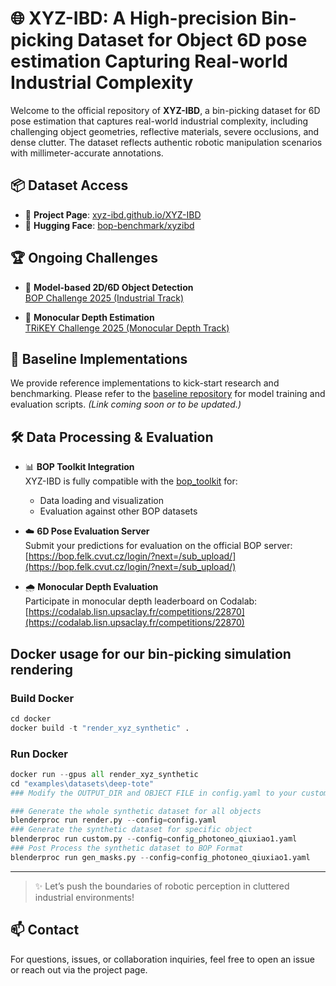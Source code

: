 # 🌐 	XYZ-IBD: A High-precision Bin-picking Dataset for Object 6D pose estimation Capturing Real-world Industrial Complexity

Welcome to the official repository of **XYZ-IBD**, a bin-picking dataset for 6D pose estimation that captures real-world industrial complexity, including challenging object geometries, reflective materials, severe occlusions, and dense clutter. The dataset reflects authentic robotic manipulation scenarios with millimeter-accurate annotations. 



## 📦 Dataset Access

- 🔗 **Project Page**: [xyz-ibd.github.io/XYZ-IBD](https://xyz-ibd.github.io/XYZ-IBD)
- 🤗 **Hugging Face**: [bop-benchmark/xyzibd](https://huggingface.co/datasets/bop-benchmark/xyzibd)




## 🏆 Ongoing Challenges

- 🧊 **Model-based 2D/6D Object Detection**  
  [BOP Challenge 2025 (Industrial Track)](https://bop.felk.cvut.cz/challenges/)

- 🌄 **Monocular Depth Estimation**  
  [TRiKEY Challenge 2025 (Monocular Depth Track)](https://sites.google.com/view/iccv25tricky/home#h.9sn9fynz7to1)




## 🚀 Baseline Implementations

We provide reference implementations to kick-start research and benchmarking. Please refer to the [baseline repository](#) for model training and evaluation scripts. *(Link coming soon or to be updated.)*



## 🛠️ Data Processing & Evaluation

- 📊 **BOP Toolkit Integration**  
  XYZ-IBD is fully compatible with the [bop_toolkit](https://github.com/thodan/bop_toolkit) for:
  - Data loading and visualization
  - Evaluation against other BOP datasets

- ☁️ **6D Pose Evaluation Server**  
  Submit your predictions for evaluation on the official BOP server:  
  [https://bop.felk.cvut.cz/login/?next=/sub_upload/](https://bop.felk.cvut.cz/login/?next=/sub_upload/)

- 🌧️ **Monocular Depth Evaluation**  
  Participate in monocular depth leaderboard on Codalab:  
  [https://codalab.lisn.upsaclay.fr/competitions/22870](https://codalab.lisn.upsaclay.fr/competitions/22870)



## Docker usage for our bin-picking simulation rendering

### Build Docker
 ```python
cd docker 
docker build -t "render_xyz_synthetic" .
```
### Run Docker
```python
docker run --gpus all render_xyz_synthetic
cd "examples\datasets\deep-tote"
### Modify the OUTPUT_DIR and OBJECT FILE in config.yaml to your custom path before run scripts!

### Generate the whole synthetic dataset for all objects
blenderproc run render.py --config=config.yaml
### Generate the synthetic dataset for specific object
blenderproc run custom.py --config=config_photoneo_qiuxiao1.yaml
### Post Process the synthetic dataset to BOP Format
blenderproc run gen_masks.py --config=config_photoneo_qiuxiao1.yaml
```


---
> ✨ Let’s push the boundaries of robotic perception in cluttered industrial environments!
## 📫 Contact

For questions, issues, or collaboration inquiries, feel free to open an issue or reach out via the project page.
